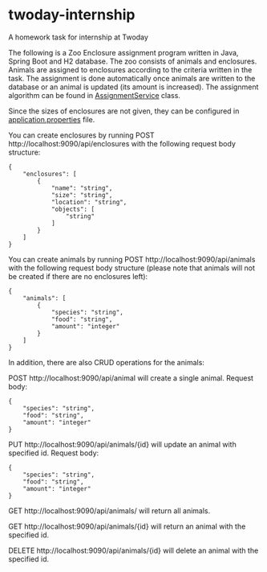 # twoday-internship
A homework task for internship at Twoday

The following is a Zoo Enclosure assignment program written in Java, Spring Boot and H2 database.
The zoo consists of animals and enclosures. Animals are assigned to enclosures according to the criteria written in the task.
The assignment is done automatically once animals are written to the database or an animal is updated (its amount is increased).
The assignment algorithm can be found in [AssignmentService](https://github.com/krtrinkunas/twoday-internship/blob/master/src/main/java/lt/krtrinkunas/twodayinternship/service/AssignmentService.java) class.

Since the sizes of enclosures are not given, they can be configured in [application.properties](https://github.com/krtrinkunas/twoday-internship/blob/master/src/main/resources/application.properties#L11-L14) file.

You can create enclosures by running POST http://localhost:9090/api/enclosures with the following request body structure:
```
{
    "enclosures": [
        {
            "name": "string",
            "size": "string",
            "location": "string",
            "objects": [
                "string"
            ]
        }
    ]
}
```
You can create animals by running POST http://localhost:9090/api/animals with the following request body structure
(please note that animals will not be created if there are no enclosures left):
```
{
    "animals": [
        {
            "species": "string",
            "food": "string",
            "amount": "integer"
        }
    ]
}
```
In addition, there are also CRUD operations for the animals:

POST http://localhost:9090/api/animal will create a single animal. Request body:
```
{
    "species": "string",
    "food": "string",
    "amount": "integer"
}
```
PUT http://localhost:9090/api/animals/{id} will update an animal with specified id. Request body:
```
{
    "species": "string",
    "food": "string",
    "amount": "integer"
}
```

GET http://localhost:9090/api/animals/ will return all animals.

GET http://localhost:9090/api/animals/{id} will return an animal with the specified id.

DELETE http://localhost:9090/api/animals/{id} will delete an animal with the specified id.
